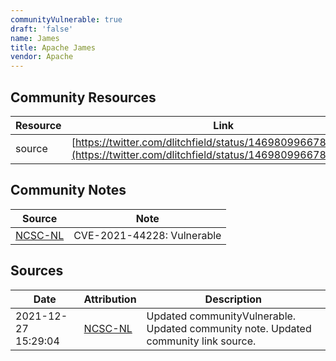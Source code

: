 ```yaml
---
communityVulnerable: true
draft: 'false'
name: James
title: Apache James
vendor: Apache
---
```



## Community Resources
| Resource | Link |
| --- | --- |
| source | [https://twitter.com/dlitchfield/status/1469809966785564675](https://twitter.com/dlitchfield/status/1469809966785564675) |

## Community Notes
| Source | Note |
| --- | --- |
| [NCSC-NL](https://github.com/NCSC-NL/log4shell/blob/main/software/README.md) | CVE-2021-44228: Vulnerable </ul> |

## Sources
| Date | Attribution | Description |
| --- | --- | --- |
| 2021-12-27 15:29:04 | [NCSC-NL](https://github.com/NCSC-NL/log4shell/blob/main/software/README.md) | Updated communityVulnerable. Updated community note. Updated community link source.  |
